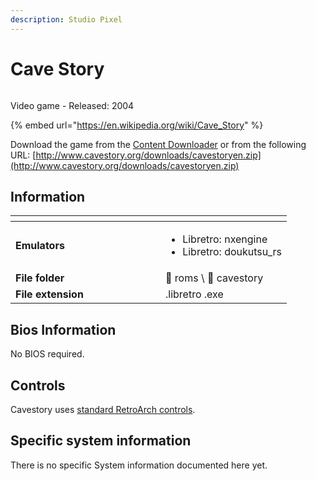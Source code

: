 ```yaml
---
description: Studio Pixel
---
```


# Cave Story

<div align="left"><figure><img src="https://i.imgur.com/KwOXBWx.png" alt=""><figcaption></figcaption></figure></div>

Video game - Released: 2004

{% embed url="https://en.wikipedia.org/wiki/Cave_Story" %}

Download the game from the [Content Downloader](../../../advanced-features/updates-and-content-download.md#download-content) or from the following URL: [http://www.cavestory.org/downloads/cavestoryen.zip](http://www.cavestory.org/downloads/cavestoryen.zip)

## Information

<table data-header-hidden><thead><tr><th width="224"></th><th></th></tr></thead><tbody><tr><td><strong>Emulators</strong></td><td><ul><li>Libretro: nxengine</li><li>Libretro: doukutsu_rs</li></ul></td></tr><tr><td><strong>File folder</strong></td><td><span data-gb-custom-inline data-tag="emoji" data-code="1f4c2">📂</span> roms \ <span data-gb-custom-inline data-tag="emoji" data-code="1f4c2">📂</span> cavestory</td></tr><tr><td><strong>File extension</strong></td><td>.libretro .exe</td></tr></tbody></table>

## Bios Information

No BIOS required.

## Controls

Cavestory uses [standard RetroArch controls](../../../controllers/controller-configuration.md#general-controller-configuration).

## Specific system information

There is no specific System information documented here yet.
